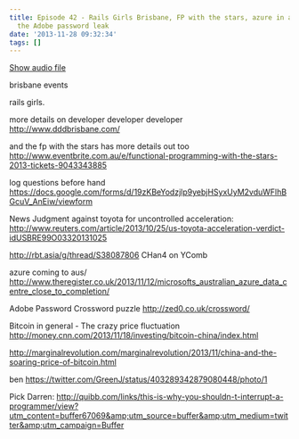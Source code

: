 ```yaml
---
title: Episode 42 - Rails Girls Brisbane, FP with the stars, azure in australia and
  the Adobe password leak
date: '2013-11-28 09:32:34'
tags: []
---
```


<a href="https://drive.google.com/open?id=0B3KFoVQ01nUJRS1TQjg1ZXJNVjQ">Show audio file</a>



<!--more-->

brisbane events

rails girls.

more details on developer developer developer
<a title="http://www.dddbrisbane.com/" href="http://www.dddbrisbane.com/">http://www.dddbrisbane.com/</a>

and the fp with the stars has more details out too
<a title="http://www.eventbrite.com.au/e/functional-programming-with-the-stars-2013-tickets-9043343885" href="http://www.eventbrite.com.au/e/functional-programming-with-the-stars-2013-tickets-9043343885">http://www.eventbrite.com.au/e/functional-programming-with-the-stars-2013-tickets-9043343885</a>

log questions before hand
<a title="https://docs.google.com/forms/d/19zKBeYodzjlp9yebjHSyxUyM2vduWFlhBGcuV_AnEiw/viewform" href="https://docs.google.com/forms/d/19zKBeYodzjlp9yebjHSyxUyM2vduWFlhBGcuV_AnEiw/viewform">https://docs.google.com/forms/d/19zKBeYodzjlp9yebjHSyxUyM2vduWFlhBGcuV_AnEiw/viewform</a>

News
Judgment against toyota for uncontrolled acceleration:
<a title="http://www.reuters.com/article/2013/10/25/us-toyota-acceleration-verdict-idUSBRE99O03320131025" href="http://www.reuters.com/article/2013/10/25/us-toyota-acceleration-verdict-idUSBRE99O03320131025">http://www.reuters.com/article/2013/10/25/us-toyota-acceleration-verdict-idUSBRE99O03320131025</a>

<a title="http://rbt.asia/g/thread/S38087806" href="http://rbt.asia/g/thread/S38087806">http://rbt.asia/g/thread/S38087806</a>
CHan4 on YComb

azure coming to aus/
<a title="http://www.theregister.co.uk/2013/11/12/microsofts_australian_azure_data_centre_close_to_completion/" href="http://www.theregister.co.uk/2013/11/12/microsofts_australian_azure_data_centre_close_to_completion/">http://www.theregister.co.uk/2013/11/12/microsofts_australian_azure_data_centre_close_to_completion/</a>

Adobe Password Crossword puzzle
<a title="http://zed0.co.uk/crossword/" href="http://zed0.co.uk/crossword/">http://zed0.co.uk/crossword/</a>

Bitcoin in general - The crazy price fluctuation
<a title="http://money.cnn.com/2013/11/18/investing/bitcoin-china/index.html" href="http://money.cnn.com/2013/11/18/investing/bitcoin-china/index.html">http://money.cnn.com/2013/11/18/investing/bitcoin-china/index.html</a>

<a title="http://marginalrevolution.com/marginalrevolution/2013/11/china-and-the-soaring-price-of-bitcoin.html" href="http://marginalrevolution.com/marginalrevolution/2013/11/china-and-the-soaring-price-of-bitcoin.html">http://marginalrevolution.com/marginalrevolution/2013/11/china-and-the-soaring-price-of-bitcoin.html</a>

ben
<a title="https://twitter.com/GreenJ/status/403289342879080448/photo/1" href="https://twitter.com/GreenJ/status/403289342879080448/photo/1">https://twitter.com/GreenJ/status/403289342879080448/photo/1</a>

Pick Darren:
<a title="http://quibb.com/links/this-is-why-you-shouldn-t-interrupt-a-programmer/view?utm_content=buffer67069&amp;utm_source=buffer&amp;utm_medium=twitter&amp;utm_campaign=Buffer" href="http://quibb.com/links/this-is-why-you-shouldn-t-interrupt-a-programmer/view?utm_content=buffer67069&amp;utm_source=buffer&amp;utm_medium=twitter&amp;utm_campaign=Buffer">http://quibb.com/links/this-is-why-you-shouldn-t-interrupt-a-programmer/view?utm_content=buffer67069&amp;utm_source=buffer&amp;utm_medium=twitter&amp;utm_campaign=Buffer</a>
